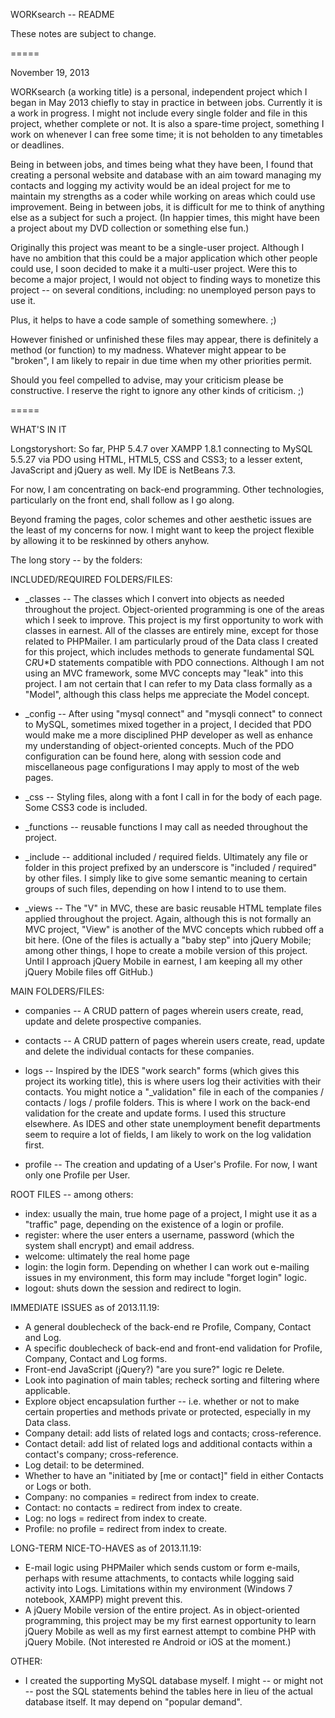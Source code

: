 WORKsearch -- README

These notes are subject to change.

=====

November 19, 2013

WORKsearch (a working title) is a personal, independent project which I began in
May 2013 chiefly to stay in practice in between jobs. Currently it is a work in
progress. I might not include every single folder and file in this project,
whether complete or not. It is also a spare-time project, something I work on
whenever I can free some time; it is not beholden to any timetables or
deadlines. 

Being in between jobs, and times being what they have been, I found that
creating a personal website and database with an aim toward managing my contacts
and logging my activity would be an ideal project for me to maintain my
strengths as a coder while working on areas which could use improvement. Being
in between jobs, it is difficult for me to think of anything else as a subject
for such a project. (In happier times, this might have been a project about my
DVD collection or something else fun.)

Originally this project was meant to be a single-user project. Although I have
no ambition that this could be a major application which other people could use,
I soon decided to make it a multi-user project. Were this to become a major
project, I would not object to finding ways to monetize this project -- on
several conditions, including: no unemployed person pays to use it.

Plus, it helps to have a code sample of something somewhere. ;)

However finished or unfinished these files may appear, there is definitely a
method (or function) to my madness. Whatever might appear to be "broken", I am
likely to repair in due time when my other priorities permit.

Should you feel compelled to advise, may your criticism please be constructive.
I reserve the right to ignore any other kinds of criticism. ;)

=====

WHAT'S IN IT

Longstoryshort: So far, PHP 5.4.7 over XAMPP 1.8.1 connecting to MySQL 5.5.27
via PDO using HTML, HTML5, CSS and CSS3; to a lesser extent, JavaScript and
jQuery as well. My IDE is NetBeans 7.3.

For now, I am concentrating on back-end programming. Other technologies,
particularly on the front end, shall follow as I go along.

Beyond framing the pages, color schemes and other aesthetic issues are the least
of my concerns for now. I might want to keep the project flexible by allowing it
to be reskinned by others anyhow.

The long story -- by the folders:

INCLUDED/REQUIRED FOLDERS/FILES:

- _classes -- The classes which I convert into objects as needed throughout the
project. Object-oriented programming is one of the areas which I seek to
improve. This project is my first opportunity to work with classes in earnest.
All of the classes are entirely mine, except for those related to PHPMailer.
I am particularly proud of the Data class I created for this project, which
includes methods to generate fundamental SQL C*R*U*D statements compatible with
PDO connections. Although I am not using an MVC framework, some MVC concepts may
"leak" into this project. I am not certain that I can refer to my Data class
formally as a "Model", although this class helps me appreciate the Model
concept.

- _config -- After using "mysql connect" and "mysqli connect" to connect to
MySQL, sometimes mixed together in a project, I decided that PDO would make me a
more disciplined PHP developer as well as enhance my understanding of
object-oriented concepts. Much of the PDO configuration can be found here, along
with session code and miscellaneous page configurations I may apply to most of
the web pages.

- _css -- Styling files, along with a font I call in for the body of each page.
Some CSS3 code is included.

- _functions -- reusable functions I may call as needed throughout the project.

- _include -- additional included / required fields. Ultimately any file or
folder in this project prefixed by an underscore is "included / required" by
other files. I simply like to give some semantic meaning to certain groups of
such files, depending on how I intend to to use them.

- _views -- The "V" in MVC, these are basic reusable HTML template files applied
throughout the project. Again, although this is not formally an MVC project,
"View" is another of the MVC concepts which rubbed off a bit here. (One of the
files is actually a "baby step" into jQuery Mobile; among other things, I hope
to create a mobile version of this project. Until I approach jQuery Mobile in
earnest, I am keeping all my other jQuery Mobile files off GitHub.)

MAIN FOLDERS/FILES:

- companies -- A CRUD pattern of pages wherein users create, read, update and
delete prospective companies.

- contacts -- A CRUD pattern of pages wherein users create, read, update and
delete the individual contacts for these companies.

- logs -- Inspired by the IDES "work search" forms (which gives this project its
working title), this is where users log their activities with their contacts.
You might notice a "_validation" file in each of the companies / contacts / logs
/ profile folders. This is where I work on the back-end validation for the
create and update forms. I used this structure elsewhere. As IDES and other
state unemployment benefit departments seem to require a lot of fields, I am
likely to work on the log validation first.

- profile -- The creation and updating of a User's Profile. For now, I want only
one Profile per User.

ROOT FILES -- among others:

- index: usually the main, true home page of a project, I might use it as a
"traffic" page, depending on the existence of a login or profile.
- register: where the user enters a username, password (which the system shall
encrypt) and email address.
- welcome: ultimately the real home page
- login: the login form. Depending on whether I can work out e-mailing issues
in my environment, this form may include "forget login" logic.
- logout: shuts down the session and redirect to login.

IMMEDIATE ISSUES as of 2013.11.19:

- A general doublecheck of the back-end re Profile, Company, Contact and Log.
- A specific doublecheck of back-end and front-end validation for Profile,
Company, Contact and Log forms.
- Front-end JavaScript (jQuery?) "are you sure?" logic re Delete.
- Look into pagination of main tables; recheck sorting and filtering where
applicable.
- Explore object encapsulation further -- i.e. whether or not to make certain
properties and methods private or protected, especially in my Data class.
- Company detail: add lists of related logs and contacts; cross-reference.
- Contact detail: add list of related logs and additional contacts within
a contact's company; cross-reference.
- Log detail: to be determined.
- Whether to have an "initiated by [me or contact]" field in either Contacts or
Logs or both.
- Company: no companies = redirect from index to create.
- Contact: no contacts = redirect from index to create.
- Log: no logs = redirect from index to create.
- Profile: no profile = redirect from index to create.

LONG-TERM NICE-TO-HAVES as of 2013.11.19:

- E-mail logic using PHPMailer which sends custom or form e-mails, perhaps with
resume attachments, to contacts while logging said activity into Logs.
Limitations within my environment (Windows 7 notebook, XAMPP) might prevent
this.
- A jQuery Mobile version of the entire project. As in object-oriented
programming, this project may be my first earnest opportunity to learn jQuery
Mobile as well as my first earnest attempt to combine PHP with jQuery Mobile.
(Not interested re Android or iOS at the moment.)

OTHER:

- I created the supporting MySQL database myself. I might -- or might not --
post the SQL statements behind the tables here in lieu of the actual database
itself. It may depend on "popular demand".